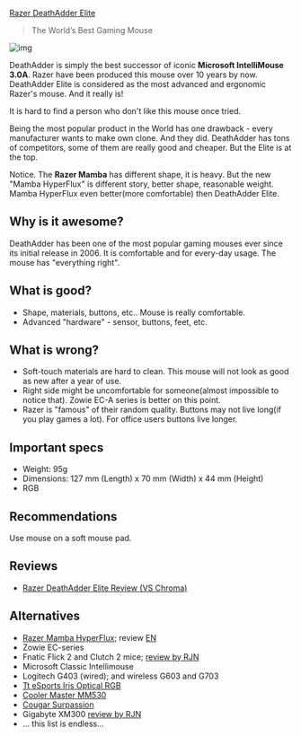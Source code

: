 [Razer DeathAdder Elite](https://www.razer.com/gaming-mice/razer-deathadder-elite)

> The World’s Best Gaming Mouse

![img](https://i2.rozetka.ua/goods/2351806/razer_rz01_02010100_r3g1_images_2351806465.jpg)

DeathAdder is simply the best successor of iconic **Microsoft IntelliMouse 3.0A**. Razer have been produced this mouse over 10 years by now. DeathAdder Elite is considered as the most advanced and ergonomic Razer's mouse. And it really is!

It is hard to find a person who don't like this mouse once tried.

Being the most popular product in the World has one drawback - every manufacturer wants to make own clone. And they did. DeathAdder has tons of competitors, some of them are really good and cheaper. But the Elite is at the top.

Notice. The **Razer Mamba** has different shape, it is heavy. But the new "Mamba HyperFlux" is different story, better shape, reasonable weight. Mamba HyperFlux even better(more comfortable) then DeathAdder Elite.

## Why is it awesome?
DeathAdder has been one of the most popular gaming mouses ever since its initial release in 2006. It is comfortable and for every-day usage. The mouse has "everything right".

## What is good?
- Shape, materials, buttons, etc.. Mouse is really comfortable.
- Advanced "hardware" - sensor, buttons, feet, etc.

## What is wrong?
- Soft-touch materials are hard to clean. This mouse will not look as good as new after a year of use.
- Right side might be uncomfortable for someone(almost impossible to notice that). Zowie EC-A series is better on this point.
- Razer is "famous" of their random quality. Buttons may not live long(if you play games a lot). For office users buttons live longer.

## Important specs
- Weight: 95g
- Dimensions: 127 mm (Length) x 70 mm (Width) x 44 mm (Height)
- RGB

## Recommendations
Use mouse on a soft mouse pad.

## Reviews
- [Razer DeathAdder Elite Review (VS Chroma)](https://youtu.be/qHZpUbT4alA)

## Alternatives
- [Razer Mamba HyperFlux](https://www.razer.com/gaming-mice/razer-mamba-hyperflux); review [EN](https://youtu.be/4c9IwG8OSZ8)
- Zowie EC-series
- Fnatic Flick 2 and Clutch 2 mice; [review by RJN](https://youtu.be/Ks6hAgfg1d4)
- Microsoft Classic Intellimouse
- Logitech G403 (wired); and wireless G603 and G703
- [Tt eSports Iris Optical RGB](http://www.ttesports.com/Mice/288/Iris_Optical_RGB/productPage.htm?a=a&g=ftr)
- [Cooler Master MM530](http://www.coolermaster.com/peripheral/mice/mastermouse-mm530/)
- [Cougar Surpassion](http://cougar-world.ru/products/mice/cougar-surpassion/)
- Gigabyte XM300 [review by RJN](https://youtu.be/1Fauy1ycbPU)
- ... this list is endless...
